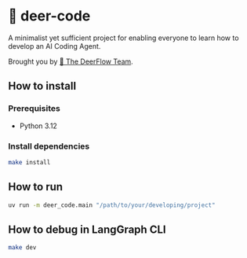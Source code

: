 # 🦌 deer-code

A minimalist yet sufficient project for enabling everyone to learn how to develop an AI Coding Agent.

Brought you by [🦌 The DeerFlow Team](https://github.com/bytedance/deer-flow).

## How to install

### Prerequisites

- Python 3.12

### Install dependencies

```bash
make install
```

## How to run

```bash
uv run -m deer_code.main "/path/to/your/developing/project"
```

## How to debug in LangGraph CLI

```bash
make dev
```
